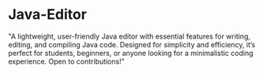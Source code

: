 # Java-Editor
"A lightweight, user-friendly Java editor with essential features for writing, editing, and compiling Java code. Designed for simplicity and efficiency, it’s perfect for students, beginners, or anyone looking for a minimalistic coding experience. Open to contributions!"  
